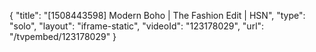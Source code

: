 {
    "title": "[1508443598] Modern Boho | The Fashion Edit | HSN",
    "type": "solo",
    "layout": "iframe-static",
    "videoId": "123178029",
    "url": "\/tvpembed\/123178029"
}